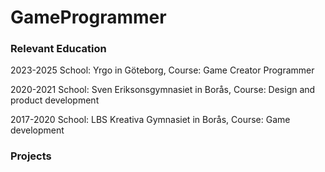 # GameProgrammer

### Relevant Education
2023-2025 School: Yrgo in Göteborg, Course: Game Creator Programmer

2020-2021 School: Sven Eriksonsgymnasiet in Borås, Course: Design and product development

2017-2020 School: LBS Kreativa Gymnasiet in Borås, Course: Game development

### Projects
